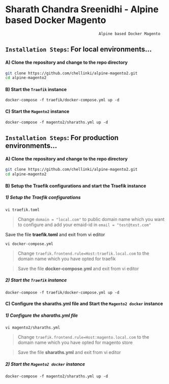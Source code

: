 # Sharath Chandra Sreenidhi - Alpine based Docker Magento

                                             Alpine based Docker Magento 

## `Installation Steps`: For local environments...

#### A) Clone the repository and change to the repo directory

```bash
git clone https://github.com/chellinki/alpine-magento2.git
cd alpine-magento2
```

#### B) Start the `Traefik` instance

```
docker-compose -f traefik/docker-compose.yml up -d
```

#### C) Start the `Magento2` instance

```
docker-compose -f magento2/sharaths.yml up -d
```

## `Installation Steps`: For production environments...

#### A) Clone the repository and change to the repo directory

```bash
git clone https://github.com/chellinki/alpine-magento2.git
cd alpine-magento2
```

#### B) Setup the Traefik configurations and start the Traefik instance

##### 1) Setup the Traefik configurations 

```
vi traefik.toml
```

> Change `domain = "local.com"` to public domain name which you want to configure and add your emaid-id in `email = "test@test.com"`

Save the file **traefik.toml** and exit from vi editor

```
vi docker-compose.yml
```

> Change `traefik.frontend.rule=Host:traefik.local.com` to the domain name which you have opted for traefik

> Save the file **docker-compose.yml** and exit from vi editor

##### 2) Start the `Traefik` instance

```
docker-compose -f traefik/docker-compose.yml up -d
```

#### C) Configure the sharaths.yml file and  Start the `Magento2 docker` instance

##### 1) Configure the sharaths.yml file 

```
vi magento2/sharaths.yml
```

> Change `traefik.frontend.rule=Host:magento.local.com` to the domain name which you have opted for magento store

> Save the file **sharaths.yml** and exit from vi editor

##### 2) Start the `Magento2 docker` instance

```
docker-compose -f magento2/sharaths.yml up -d
```

